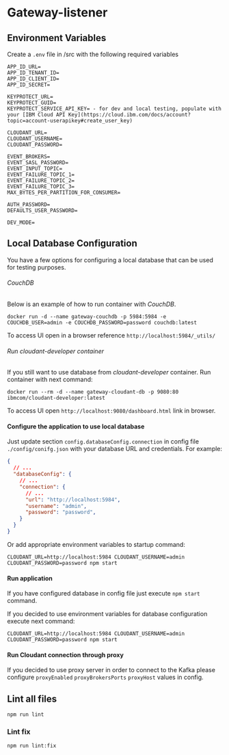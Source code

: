 # Gateway-listener
##
## Environment Variables

Create a `.env` file in /src with the following required variables

```
APP_ID_URL=
APP_ID_TENANT_ID=
APP_ID_CLIENT_ID=
APP_ID_SECRET=

KEYPROTECT_URL=
KEYPROTECT_GUID=
KEYPROTECT_SERVICE_API_KEY= - for dev and local testing, populate with your [IBM Cloud API Key](https://cloud.ibm.com/docs/account?topic=account-userapikey#create_user_key)

CLOUDANT_URL=
CLOUDANT_USERNAME=
CLOUDANT_PASSWORD=

EVENT_BROKERS=
EVENT_SASL_PASSWORD=
EVENT_INPUT_TOPIC=
EVENT_FAILURE_TOPIC_1=
EVENT_FAILURE_TOPIC_2=
EVENT_FAILURE_TOPIC_3=
MAX_BYTES_PER_PARTITION_FOR_CONSUMER=

AUTH_PASSWORD=
DEFAULTS_USER_PASSWORD=

DEV_MODE=
```
## Local Database Configuration
You have a few options for configuring a local database that can be used for testing purposes.
###### CouchDB
Below is an example of how to run container with _CouchDB_.

`docker run -d --name gateway-couchdb -p 5984:5984 -e COUCHDB_USER=admin -e COUCHDB_PASSWORD=password couchdb:latest`

To access UI open in a browser reference `http://localhost:5984/_utils/`

###### Run cloudant-developer container

If you still want to use database from _cloudant-developer_ container.
Run container with next command:

`docker run --rm -d --name gateway-cloudant-db -p 9080:80 ibmcom/cloudant-developer:latest`

To access UI open `http://localhost:9080/dashboard.html` link in browser.

#### Configure the application to use local database

Just update section `config.databaseConfig.connection` in config file `./config/conifg.json` with your database
URL and credentials. For example:

```json lines
{
  // ...
  "databaseConfig": {
    // ...
    "connection": {
      // ...
      "url": "http://localhost:5984",
      "username": "admin",
      "password": "password",
    }
  }
}
```

Or add appropriate environment variables to startup command:

`CLOUDANT_URL=http://localhost:5984 CLOUDANT_USERNAME=admin CLOUDANT_PASSWORD=password npm start`

#### Run application

If you have configured database in config file just execute `npm start` command.

If you decided to use environment variables for database configuration execute next command:

`CLOUDANT_URL=http://localhost:5984 CLOUDANT_USERNAME=admin CLOUDANT_PASSWORD=password npm start`

#### Run Cloudant connection through proxy

If you decided to use proxy server in order to connect to the Kafka please configure `proxyEnabled` `proxyBrokersPorts` `proxyHost` values in config.

## Lint all files

`npm run lint`

### Lint fix

`npm run lint:fix`
